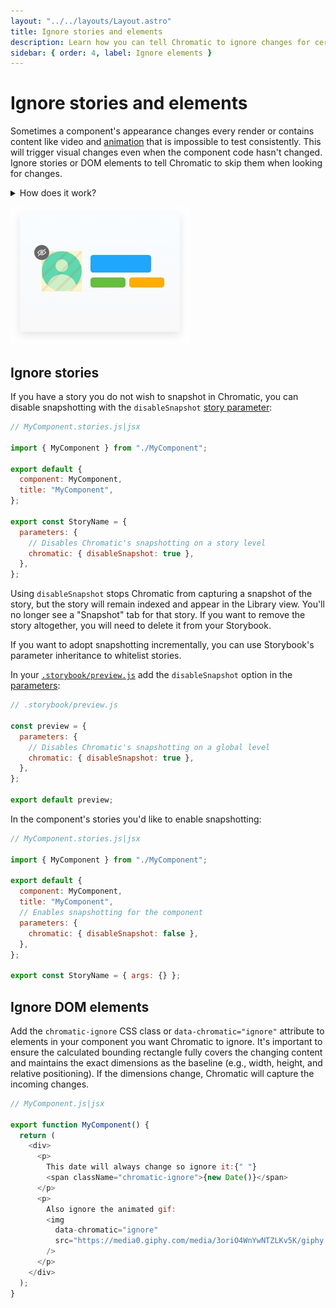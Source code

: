```yaml
---
layout: "../../layouts/Layout.astro"
title: Ignore stories and elements
description: Learn how you can tell Chromatic to ignore changes for certain elements
sidebar: { order: 4, label: Ignore elements }
---
```


# Ignore stories and elements

Sometimes a component's appearance changes every render or contains content like video and [animation](/docs/animations) that is impossible to test consistently. This will trigger visual changes even when the component code hasn't changed. Ignore stories or DOM elements to tell Chromatic to skip them when looking for changes.

<details>
<summary>How does it work?</summary>

Chromatic uses the rendered visual output at the pixel level to determine whether components' have changed.
It's important to ensure the calculated bounding rectangle fully covers the changing content and maintains the exact dimensions as the baseline (e.g., width, height, and relative positioning). Setting the `.chromatic-ignore` class or `[data-chromatic="ignore"]` attribute instructs the diffing algorithm to ignore the
pixels within the bounding rectangle of ignored elements.

</details>

![Ignore elements](../../images/ignore.jpg)

## Ignore stories

If you have a story you do not wish to snapshot in Chromatic, you can disable snapshotting with the
`disableSnapshot` [story parameter](https://storybook.js.org/docs/react/writing-stories/parameters#story-parameters):

```js
// MyComponent.stories.js|jsx

import { MyComponent } from "./MyComponent";

export default {
  component: MyComponent,
  title: "MyComponent",
};

export const StoryName = {
  parameters: {
    // Disables Chromatic's snapshotting on a story level
    chromatic: { disableSnapshot: true },
  },
};
```

<div class="aside">

Using `disableSnapshot` stops Chromatic from capturing a snapshot of the story, but the story will remain indexed and appear in the Library view. You'll no longer see a "Snapshot" tab for that story. If you want to remove the story altogether, you will need to delete it from your Storybook.

</div>

If you want to adopt snapshotting incrementally, you can use Storybook's parameter inheritance to whitelist stories.

In your [`.storybook/preview.js`](https://storybook.js.org/docs/react/configure/overview#configure-story-rendering) add the `disableSnapshot` option in the [parameters](https://storybook.js.org/docs/react/writing-stories/parameters#global-parameters):

```js
// .storybook/preview.js

const preview = {
  parameters: {
    // Disables Chromatic's snapshotting on a global level
    chromatic: { disableSnapshot: true },
  },
};

export default preview;
```

In the component's stories you'd like to enable snapshotting:

```js
// MyComponent.stories.js|jsx

import { MyComponent } from "./MyComponent";

export default {
  component: MyComponent,
  title: "MyComponent",
  // Enables snapshotting for the component
  parameters: {
    chromatic: { disableSnapshot: false },
  },
};

export const StoryName = { args: {} };
```

## Ignore DOM elements

Add the `chromatic-ignore` CSS class or `data-chromatic="ignore"` attribute to elements in your component you want
Chromatic to ignore. It's important to ensure the calculated bounding rectangle fully covers the changing content and maintains the exact dimensions as the baseline (e.g., width, height, and relative positioning). If the dimensions change, Chromatic will capture the incoming changes.

```js
// MyComponent.js|jsx

export function MyComponent() {
  return (
    <div>
      <p>
        This date will always change so ignore it:{" "}
        <span className="chromatic-ignore">{new Date()}</span>
      </p>
      <p>
        Also ignore the animated gif:
        <img
          data-chromatic="ignore"
          src="https://media0.giphy.com/media/3oriO4WnYwNTZLKv5K/giphy.gif"
        />
      </p>
    </div>
  );
}
```
